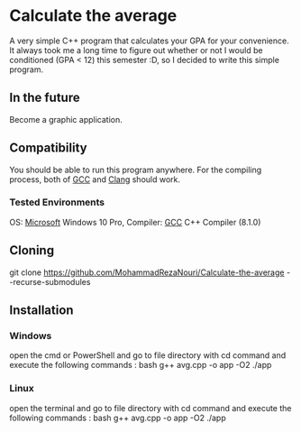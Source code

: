 # Calculate the average
A very simple C++ program that calculates your GPA for your convenience.
It always took me a long time to figure out whether or not I would be conditioned (GPA < 12) this semester :D,
so I decided to write this simple program.

## In the future
Become a graphic application.

## Compatibility
You should be able to run this program anywhere. For the compiling process, both of [GCC](https://gcc.gnu.org/) and [Clang](https://clang.llvm.org/) should work.
### Tested Environments
OS:  [Microsoft](https://www.microsoft.com/uk-ua/) Windows 10 Pro, Compiler: [GCC](https://gcc.gnu.org/) C++ Compiler (8.1.0)

## Cloning
git clone https://github.com/MohammadRezaNouri/Calculate-the-average --recurse-submodules

## Installation
### Windows
open the cmd or PowerShell and go to file directory with cd command and execute the following commands :
bash
g++ avg.cpp -o app -O2
./app
### Linux
open the terminal and go to file directory with cd command and execute the following commands :
bash
g++ avg.cpp -o app -O2
./app
